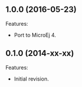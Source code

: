 <!--
	Markdown
-->
<!--
Changelog template:

## Revision (YYYY-mm-dd)
Features:
  - List here the new features.
  
Bugfixes:
  - List here the bug fixes.
-->

## 1.0.0 (2016-05-23)
Features:
  - Port to MicroEj 4.
  
## 0.1.0 (2014-xx-xx)
Features:
  - Initial revision.

